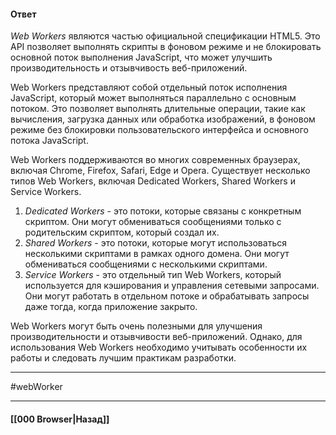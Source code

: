 #### Ответ

*Web Workers* являются частью официальной спецификации HTML5. Это API позволяет выполнять скрипты в фоновом режиме и не блокировать основной поток выполнения JavaScript, что может улучшить производительность и отзывчивость веб-приложений.

Web Workers представляют собой отдельный поток исполнения JavaScript, который может выполняться параллельно с основным потоком. Это позволяет выполнять длительные операции, такие как вычисления, загрузка данных или обработка изображений, в фоновом режиме без блокировки пользовательского интерфейса и основного потока JavaScript.

Web Workers поддерживаются во многих современных браузерах, включая Chrome, Firefox, Safari, Edge и Opera. Существует несколько типов Web Workers, включая Dedicated Workers, Shared Workers и Service Workers.

1. *Dedicated Workers* - это потоки, которые связаны с конкретным скриптом. Они могут обмениваться сообщениями только с родительским скриптом, который создал их.
2. *Shared Workers* - это потоки, которые могут использоваться несколькими скриптами в рамках одного домена. Они могут обмениваться сообщениями с несколькими скриптами.
3. *Service Workers* - это отдельный тип Web Workers, который используется для кэширования и управления сетевыми запросами. Они могут работать в отдельном потоке и обрабатывать запросы даже тогда, когда приложение закрыто.

Web Workers могут быть очень полезными для улучшения производительности и отзывчивости веб-приложений. Однако, для использования Web Workers необходимо учитывать особенности их работы и следовать лучшим практикам разработки.

___
#webWorker 

___

#### [[000 Browser|Назад]]
